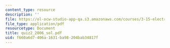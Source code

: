 ```yaml
---
content_type: resource
description: ''
file: https://ol-ocw-studio-app-qa.s3.amazonaws.com/courses/3-15-electrical-optical-magnetic-materials-and-devices-fall-2006/f660a6d7406a1631ba98204bab34817f_quiz2_2006_sol.pdf
file_type: application/pdf
resourcetype: Document
title: quiz2_2006_sol.pdf
uid: f660a6d7-406a-1631-ba98-204bab34817f
---
```

